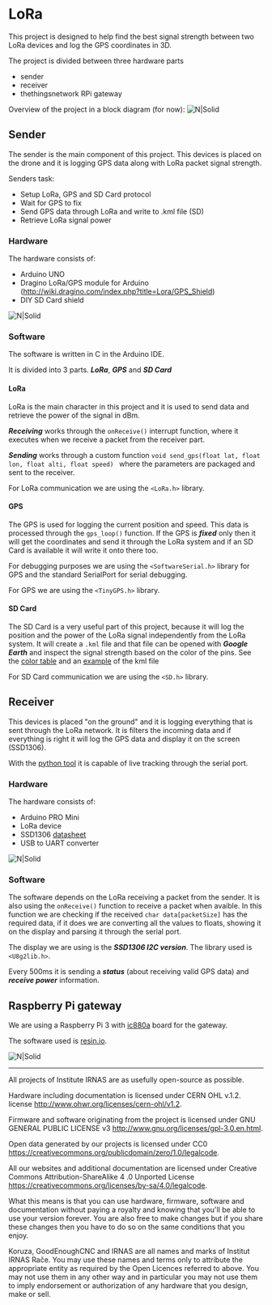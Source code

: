# LoRa

This project is designed to help find the best signal strength between two LoRa devices and log the GPS coordinates in 3D.

The project is divided between three hardware parts
 - sender
 - receiver
 - thethingsnetwork RPi gateway

Overview of the project in a block diagram (for now):
![N|Solid](https://raw.githubusercontent.com/IRNAS/Lora-signal-mapping/master/images/protocol.png)

## Sender 
The sender is the main component of this project. This devices is placed on the drone and it is logging GPS data along with LoRa packet signal strength.

Senders task:
 - Setup LoRa, GPS and SD Card protocol
 - Wait for GPS to fix
 - Send GPS data through LoRa and write to .kml file (SD)
 - Retrieve LoRa signal power

### Hardware 
The hardware consists of:
 - Arduino UNO
 - Dragino LoRa/GPS module for Arduino (http://wiki.dragino.com/index.php?title=Lora/GPS_Shield)
 - DIY SD Card shield
 
![N|Solid](https://raw.githubusercontent.com/IRNAS/Lora-signal-mapping/master/images/sender_setup.jpg)

### Software
The software is written in C in the Arduino IDE.

It is divided into 3 parts. ***LoRa***, ***GPS*** and ***SD Card***
#### LoRa
LoRa is the main character in this project and it is used to send data and retrieve the power of the signal in dBm. 

***Receiving*** works through the ```onReceive()``` interrupt function, where it executes when we receive a packet from the receiver part.

***Sending*** works through a custom function  ```void send_gps(float lat, float lon, float alti, float speed) ``` where the parameters are packaged and sent to the receiver. 

For LoRa communication we are using the ```<LoRa.h>``` library.

#### GPS
The GPS is used for logging the current position and speed. This data is processed through the ```gps_loop()``` function. 
If the GPS is ***fixed*** only then it will get the coordinates and send it through the LoRa system and if an SD Card is available it will write it onto there too.

For debugging purposes we are using the ```<SoftwareSerial.h>``` library for GPS and the standard SerialPort for serial debugging. 

For GPS we are using the ```<TinyGPS.h>``` library.

#### SD Card
The SD Card is a very useful part of this project, because it will log the position and the power of the LoRa signal independently from the LoRa system. 
It will create a ```.kml``` file and that file can be opened with ***Google Earth*** and inspect the signal strength based on the color of the pins.
See the [color table](https://raw.githubusercontent.com/IRNAS/Lora-signal-mapping/master/images/color.png) and an [example](https://github.com/IRNAS/Lora-signal-mapping/blob/master/example/generated_3d.KML) of the kml file

For SD Card communication we are using the ```<SD.h>``` library.

## Receiver
This devices is placed "on the ground" and it is logging everything that is sent through the LoRa network. It is filters the incoming data and if everything is right it will log the GPS data and display it on the screen (SSD1306). 

With the [python tool](https://github.com/IRNAS/Lora-signal-mapping/blob/master/python_earth/test.py) it is capable of live tracking through the serial port. 

### Hardware
The hardware consists of:
 - Arduino PRO Mini
 - LoRa device
 - SSD1306 [datasheet](https://cdn-shop.adafruit.com/datasheets/SSD1306.pdf)
 - USB to UART converter
 
![N|Solid](https://raw.githubusercontent.com/IRNAS/Lora-signal-mapping/master/images/gps_writing_oled.jpg)

### Software
The software depends on the LoRa receiving a packet from the sender. 
It is also using the ```onReceive()``` function to receive a packet when avaible. 
In this function we are checking if the received ```char data[packetSize]``` has the required data, if it does we are converting all the values to floats, showing it on the display and parsing it through the serial port.

The display we are using is the ***SSD1306 I2C version***.
The library used is ```<U8g2lib.h>```.

Every 500ms it is sending a ***status*** (about receiving valid GPS data) and ***receive power*** information.

## Raspberry Pi gateway
We are using a Raspberry Pi 3 with [ic880a](https://github.com/ttn-zh/ic880a-gateway/wiki) board for the gateway.

The software used is [resin.io](https://resin.io/).

![N|Solid](https://raw.githubusercontent.com/IRNAS/Lora-signal-mapping/master/images/rpi_gateway.jpg)

---
All projects of Institute IRNAS are as usefully open-source as possible.

Hardware including documentation is licensed under CERN OHL v.1.2. license <http://www.ohwr.org/licenses/cern-ohl/v1.2>.

Firmware and software originating from the project is licensed under GNU GENERAL PUBLIC LICENSE v3
<http://www.gnu.org/licenses/gpl-3.0.en.html>.

Open data generated by our projects is licensed under CC0 <https://creativecommons.org/publicdomain/zero/1.0/legalcode>.

All our websites and additional documentation are licensed under Creative Commons Attribution-ShareAlike 4 .0 Unported License
<https://creativecommons.org/licenses/by-sa/4.0/legalcode>.

What this means is that you can use hardware, firmware, software and documentation without paying a royalty and knowing that 
you'll be able to use your version forever. You are also free to make changes but if you share these changes then you have to 
do so on the same conditions that you enjoy.

Koruza, GoodEnoughCNC and IRNAS are all names and marks of Institut IRNAS Rače. You may use these names and terms only to 
attribute the appropriate entity as required by the Open Licences referred to above. You may not use them in any other way 
and in particular you may not use them to imply endorsement or authorization of any hardware that you design, make or sell.
